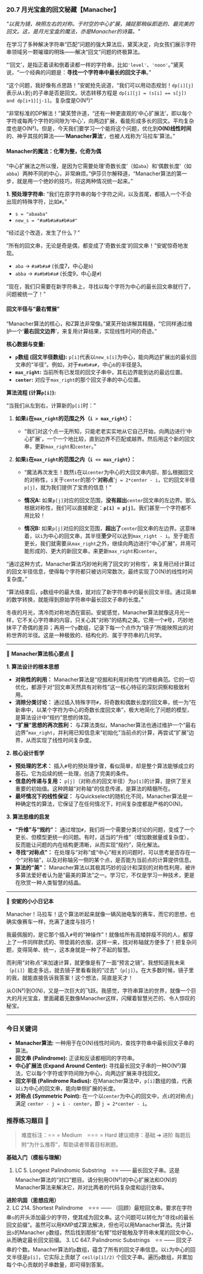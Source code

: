 ### **20.7 月光宝盒的回文秘藏【Manacher】**

*"以我为镜，映照左右的对称。于时空的中心扩展，捕捉那稍纵即逝的、最完美的回文。这，是月光宝盒的魔法，亦是Manacher的诗篇。"*

在学习了多种解决字符串“匹配”问题的强大算法后，黛芙决定，向女孩们展示字符串领域另一颗璀璨的明珠——解决“回文”问题的终极算法。

“‘回文’，是指正着读和倒着读都一样的字符串，比如`'level'`、`'noon'`。”黛芙说，“一个经典的问题是：**寻找一个字符串中最长的回文子串**。”

“这个问题，我好像有点思路！”安妮抢先说道，“我们可以用动态规划！`dp[i][j]`表示从`i`到`j`的子串是否是回文。状态转移方程是 `dp[i][j] = (s[i] == s[j]) and dp[i+1][j-1]`。复杂度是O(N²)”

“非常标准的DP解法！”黛芙赞许道，“还有一种更直观的‘中心扩展法’，即以每个字符或每两个字符的间隙为‘中心’，向两边扩展，看能形成多长的回文。平均复杂度也是O(N²)。但是，今天我们要学习一个能将这个问题，优化到**O(N)线性时间**的、神乎其技的算法——‘**Manacher算法**’，也被人戏称为‘马拉车’算法。”

#### **Manacher的魔法：化零为整，化奇为偶**

“中心扩展法之所以慢，是因为它需要处理‘奇数长度’（如`aba`）和‘偶数长度’（如`abba`）两种不同的中心，非常麻烦。”伊莎贝尔解释道，“Manacher算法的第一步，就是用一个绝妙的技巧，将这两种情况统一起来。”

**1. 预处理字符串:**
“我们在原字符串的每个字符之间，以及首尾，都插入一个不会出现的特殊字符，比如`#`。”

-   `s = "abaaba"`
-   `new_s = "#a#b#a#a#b#a#"`

“经过这个改造，发生了什么？”

“所有的回文串，无论是奇是偶，都变成了‘奇数长度’的回文串！”安妮惊奇地发现。
-   `aba` -> `#a#b#a#` (长度7，中心是`b`)
-   `abba` -> `#a#b#b#a#` (长度9，中心是`#`)

“现在，我们只需要在新字符串上，寻找以每个字符为中心的最长回文串就行了，问题被统一了！”

#### **回文半径与“最右臂展”**

“Manacher算法的核心，和Z算法非常像。”黛芙开始讲解其精髓，“它同样通过维护一个‘**最右回文边界**’，来复用计算结果，实现线性时间的奇迹。”

**核心数据与变量:**
-   **`p`数组 (回文半径数组):** `p[i]`代表以`new_s[i]`为中心，能向两边扩展出的最长回文串的“半径”。例如，对于`#a#b#a#`，中心`b`的半径是3。
-   **`max_right`:** 当前所有已发现的回文子串中，其右边界能到达的最远位置。
-   **`center`:** 对应于`max_right`的那个回文子串的中心位置。

**算法流程 (计算`p[i]`):**

“当我们从左到右，计算新的`p[i]`时：”

1.  **如果`i`在`max_right`的范围之外（`i > max_right`）：**
    -   “我们对这个点一无所知，只能老老实实地从它自己开始，向两边进行‘中心扩展’，一个一个地比较，直到边界不匹配或越界。然后用这个新的回文串，更新`max_right`和`center`。”

2.  **如果`i`在`max_right`的范围之内（`i <= max_right`）：**
    -   “魔法再次发生！既然`i`在以`center`为中心的大回文串内部，那么根据回文的对称性，`i`关于`center`的那个‘**对称点**’`j = 2*center - i`，它的回文半径`p[j]`，就为我们提供了宝贵的信息！”

    -   **情况A:** 如果`p[j]`对应的回文范围，**没有超出**`center`回文串的左边界。那么根据对称性，我们可以直接断定：**`p[i] = p[j]`**。我们甚至一个字符都不用比较！

    -   **情况B:** 如果`p[j]`对应的回文范围，**超出了**`center`回文串的左边界。这意味着，以`i`为中心的回文串，其半径**至少**可以达到`max_right - i`。至于能否更长，我们就需要从`max_right`之外，继续向两边进行“中心扩展”，并用可能形成的、更大的新回文串，来更新`max_right`和`center`。

“通过这种方式，Manacher算法巧妙地利用了回文的‘对称性’，来复用已经计算过的回文半径信息，使得每个字符都只被访问常数次，最终实现了O(N)的线性时间复杂度。”

“算法结束后，`p`数组中的最大值，就对应了新字符串中的最长回文半径。通过简单的数学转换，就能得到原始字符串中最长回文子串的长度。”

冬夜的月光，清冷而对称地洒在窗前。安妮感觉，Manacher算法就像这月光一样，它不关心字符串的内容，只关心其“对称”的结构之美。它用一个`#`号，巧妙地抹平了奇偶的差异；再用一个`p`数组，记录下每一个点作为“镜子”所能映照出的对称世界的半径。这是一种极致的、结构化的、属于字符串的几何学。

---

🌸 **Manacher算法核心要点** 🌸

**1. 算法设计的根本思想**
- **对称性的利用：** Manacher算法是“挖掘和利用对称性”的终极典范。它的一切优化，都源于对“回文串天然具有对称性”这一核心特征的深刻洞察和极致利用。
- **消除分类讨论：** 通过插入特殊字符`#`，将奇数和偶数长度的回文串，统一为“在新串中，以某个字符为中心的奇数长度回文串”，极大地简化了问题的模型，是算法设计中“规约”思想的体现。
- **“扩展”思想的再次胜利：** 与Z算法类似，Manacher算法也通过维护一个“最右边界”`max_right`，并利用已知信息来“初始化”当前点的计算，再尝试“扩展”边界，从而实现了线性时间复杂度。

**2. 核心设计哲学**
- **预处理的艺术：** 插入`#`号的预处理步骤，看似简单，却是整个算法能够成立的基石。它为后续的统一处理，创造了完美的条件。
- **信息的传递与复用：** `p[j]`（对称点的回文半径）为`p[i]`的计算，提供了至关重要的初始值。这种跨越“对称轴”的信息传递，是算法的精髓所在。
- **最坏情况下的线性保证：** 与Quickselect的随机化不同，Manacher算法是一种确定性的算法，它保证了在任何情况下，时间复杂度都是严格的O(N)。

**3. 算法思维的启发**
- **“升维”与“规约”：** 通过增加`#`，我们将一个需要分类讨论的问题，变成了一个更长、但模型更统一的问题。有时，适当的“升维”（增加数据量或复杂度），反而能让问题的内在结构更清晰，从而实现“规约”，简化解法。
- **寻找“对称点”：** 在处理与“对称”或“中心”相关的问题时，可以思考是否存在一个“对称轴”，以及对称轴另一侧的某个点，是否能为当前点的计算提供信息。
- **算法的“美”：** Manacher算法以其极其巧妙的设计和深刻的对称性利用，被许多算法爱好者认为是“最美的算法”之一。学习它，不仅是学习一种技术，更是在欣赏一种人类智慧的结晶。

---

🎀 **安妮的小小日记本**

Manacher！马拉车！这个算法听起来就像一辆风驰电掣的赛车，而它的思想，也确实像赛车一样，充满了速度与技巧！

我最佩服的，是它那个插入`#`号的“神操作”！就像给所有高矮胖瘦不同的人，都穿上了一件同样款式的、带垫肩的衣服，这样一来，找对称轴就方便多了！把复杂问题，变得简单、统一，这本身就是一种了不起的智慧。

而利用“对称点”来加速计算，就更像是有了一面“预言之镜”。我想知道我未来（`p[i]`）能走多远，就去镜子里看看我的“过去”（`p[j]`）。在大多数时候，镜子里的我，就能直接告诉我答案！这个想法，简直是天才！

从O(N²)到O(N)，又是一次巨大的飞跃。我感觉，字符串算法的世界，就像一个巨大的月光宝盒，里面藏着无数像Manacher这样，闪耀着智慧光芒的、令人惊叹的秘宝。

---

### 今日关键词

- **Manacher算法:** 一种用于在O(N)线性时间内，查找字符串中最长回文子串的算法。
- **回文串 (Palindrome):** 正读和反读都相同的字符串。
- **中心扩展法 (Expand Around Center):** 寻找最长回文子串的一种O(N²)算法，它以每个字符或字符间隙为中心，向两边扩展来寻找回文。
- **回文半径 (Palindrome Radius):** 在Manacher算法中，`p[i]`数组的值，代表以`i`为中心的回文串，能向单侧扩展的长度。
- **对称点 (Symmetric Point):** 在一个以`center`为中心的回文中，点`i`的对称点`j`满足 `center - j = i - center`，即 `j = 2*center - i`。

### 推荐练习题目 🧲  
> 难度标注：⭐⭐ = Medium ⭐⭐⭐ = Hard
> 建议顺序：基础 ➜ 进阶
> 每题后附“为什么推荐”，帮助读者带着目标刷题。  

**基础入门（模板与理解）**  
1.  LC 5. Longest Palindromic Substring ⭐⭐ —— 最长回文子串。这是Manacher算法的“对口”题目。请分别用O(N²)的中心扩展法和O(N)的Manacher算法来解决它，并对比两者的代码复杂度和运行效率。

**进阶巩固（思想应用）**  
2.  LC 214. Shortest Palindrome ⭐⭐⭐ —— （回顾）最短回文串。要求在字符串`s`的开头添加最少的字符，使其成为回文串。这个问题可以转化为“寻找s的最长回文前缀”。虽然可以用KMP或Z算法解决，但也可以用Manacher算法。先计算出`s`的Manacher `p`数组，然后找到那些“右臂”恰好能触及字符串末尾的回文中心，从而确定最长回文前缀。
3.  LC 647. Palindromic Substrings ⭐⭐ —— 回文子串的个数。Manacher算法的`p`数组，蕴含了所有的回文子串信息。以`i`为中心的回文半径是`p[i]`，它实际上贡献了 `ceil(p[i]/2)` 个回文子串。遍历`p`数组，并累加每个中心贡献的子串数量，即可得到答案。
